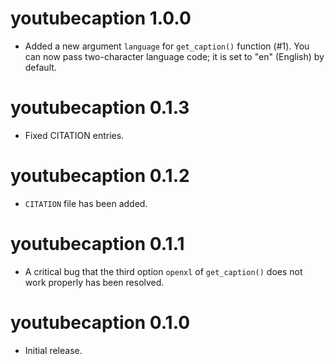 # youtubecaption 1.0.0

* Added a new argument `language` for `get_caption()` function (#1). You can now pass two-character language code; it is set to "en" (English) by default.


# youtubecaption 0.1.3

* Fixed CITATION entries.


# youtubecaption 0.1.2

* `CITATION` file has been added.


# youtubecaption 0.1.1

* A critical bug that the third option `openxl` of `get_caption()` does not work properly has been resolved.


# youtubecaption 0.1.0

* Initial release.
